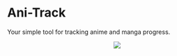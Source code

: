 # Ani-Track
Your simple tool for tracking anime and manga progress.

<p align = "center"><img src = "https://api.sefinek.net/api/v2/moecounter/@anitrack?length=10&theme=default" </p>
